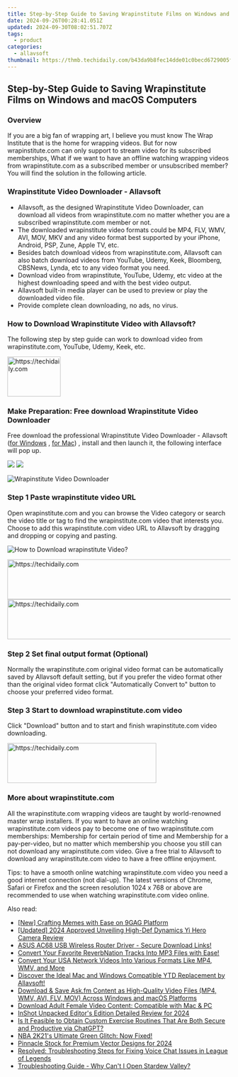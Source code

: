 ```yaml
---
title: Step-by-Step Guide to Saving Wrapinstitute Films on Windows and macOS Computers
date: 2024-09-26T00:28:41.051Z
updated: 2024-09-30T08:02:51.707Z
tags:
  - product
categories:
  - allavsoft
thumbnail: https://thmb.techidaily.com/b43da9b8fec14dde01c0becd6729005fd0db59f099a461c4a5b1f228776ffdea.jpg
---
```


## Step-by-Step Guide to Saving Wrapinstitute Films on Windows and macOS Computers

### Overview

If you are a big fan of wrapping art, I believe you must know The Wrap Institute that is the home for wrapping videos. But for now wrapinstitute.com can only support to stream video for its subscribed memberships, What if we want to have an offline watching wrapping videos from wrapinstitute.com as a subscribed member or unsubscribed member? You will find the solution in the following article.

### Wrapinstitute Video Downloader - Allavsoft

* Allavsoft, as the designed Wrapinstitute Video Downloader, can download all videos from wrapinstitute.com no matter whether you are a subscribed wrapinstitute.com member or not.
* The downloaded wrapinstitute video formats could be MP4, FLV, WMV, AVI, MOV, MKV and any video format best supported by your iPhone, Android, PSP, Zune, Apple TV, etc.
* Besides batch download videos from wrapinstitute.com, Allavsoft can also batch download videos from YouTube, Udemy, Keek, Bloomberg, CBSNews, Lynda, etc to any video format you need.
* Download video from wrapinstitute, YouTube, Udemy, etc video at the highest downloading speed and with the best video output.
* Allavsoft built-in media player can be used to preview or play the downloaded video file.
* Provide complete clean downloading, no ads, no virus.

### How to Download Wrapinstitute Video with Allavsoft?

The following step by step guide can work to download video from wrapinstitute.com, YouTube, Udemy, Keek, etc.

<!-- affiliate ads begin -->
<a href="https://aligracehair.sjv.io/c/5597632/2135408/19272" target="_top" id="2135408">
  <img src="//a.impactradius-go.com/display-ad/19272-2135408" border="0" alt="https://techidaily.com" width="120" height="90"/>
</a>
<img height="0" width="0" src="https://aligracehair.sjv.io/i/5597632/2135408/19272" style="position:absolute;visibility:hidden;" border="0" />
<!-- affiliate ads end -->

### Make Preparation: Free download Wrapinstitute Video Downloader

Free download the professional Wrapinstitute Video Downloader - Allavsoft ([for Windows](https://tools.techidaily.com/allavsoft/products/) , [for Mac](https://tools.techidaily.com/allavsoft/products/)) , install and then launch it, the following interface will pop up.

[![](https://www.allavsoft.com/how-to/../images/how-to/free-download-win.jpg)](https://tools.techidaily.com/allavsoft/products/) [![](https://www.allavsoft.com/how-to/../images/how-to/free-download-mac.jpg)](https://tools.techidaily.com/allavsoft/products/)

![Wrapinstitute Video Downloader](https://www.allavsoft.com/how-to/../images/allavsoft/screen-shot-600.jpg)

### Step 1 Paste wrapinstitute video URL

Open wrapinstitute.com and you can browse the Video category or search the video title or tag to find the wrapinstitute.com video that interests you. Choose to add this wrapinstitute.com video URL to Allavsoft by dragging and dropping or copying and pasting.

![How to Download wrapinstitute Video?](https://www.allavsoft.com/how-to/../images/how-to/download-rtmp-video/download-rtmp-video.jpg)

<!-- affiliate ads begin -->
<a href="https://aligracehair.sjv.io/c/5597632/2027195/19272" target="_top" id="2027195">
  <img src="//a.impactradius-go.com/display-ad/19272-2027195" border="0" alt="https://techidaily.com" width="728" height="90"/>
</a>
<img height="0" width="0" src="https://aligracehair.sjv.io/i/5597632/2027195/19272" style="position:absolute;visibility:hidden;" border="0" />
<!-- affiliate ads end -->

<!-- affiliate ads begin -->
<a href="https://ephamedtechinc.pxf.io/c/5597632/2137223/26400" target="_top" id="2137223">
  <img src="//a.impactradius-go.com/display-ad/26400-2137223" border="0" alt="https://techidaily.com" width="728" height="90"/>
</a>
<img height="0" width="0" src="https://ephamedtechinc.pxf.io/i/5597632/2137223/26400" style="position:absolute;visibility:hidden;" border="0" />
<!-- affiliate ads end -->

### Step 2 Set final output format (Optional)

Normally the wrapinstitute.com original video format can be automatically saved by Allavsoft default setting, but if you prefer the video format other than the original video format click "Automatically Convert to" button to choose your preferred video format.

### Step 3 Start to download wrapinstitute.com video

Click "Download" button and to start and finish wrapinstitute.com video downloading.

<!-- affiliate ads begin -->
<a href="https://aligracehair.sjv.io/c/5597632/2135358/19272" target="_top" id="2135358">
  <img src="//a.impactradius-go.com/display-ad/19272-2135358" border="0" alt="https://techidaily.com" width="336" height="90"/>
</a>
<img height="0" width="0" src="https://aligracehair.sjv.io/i/5597632/2135358/19272" style="position:absolute;visibility:hidden;" border="0" />
<!-- affiliate ads end -->

### More about wrapinstitute.com

All the wrapinstitute.com wrapping videos are taught by world-renowned master wrap installers. If you want to have an online watching wrapinstitute.com videos pay to become one of two wrapinstitute.com memberships: Membership for certain period of time and Membership for a pay-per-video, but no matter which membership you choose you still can not download any wrapinstitute.com video. Give a free trial to Allavsoft to download any wrapinstitute.com video to have a free offline enjoyment.

Tips: to have a smooth online watching wrapinstitute.com video you need a good internet connection (not dial-up). The latest versions of Chrome, Safari or Firefox and the screen resolution 1024 x 768 or above are recommended to use when watching wrapinstitute.com video online.

<ins class="adsbygoogle"
     style="display:block"
     data-ad-format="autorelaxed"
     data-ad-client="ca-pub-7571918770474297"
     data-ad-slot="1223367746"></ins>

<ins class="adsbygoogle"
     style="display:block"
     data-ad-client="ca-pub-7571918770474297"
     data-ad-slot="8358498916"
     data-ad-format="auto"
     data-full-width-responsive="true"></ins>

<span class="atpl-alsoreadstyle">Also read:</span>
<div><ul>
<li><a href="https://extra-tips.techidaily.com/new-crafting-memes-with-ease-on-9gag-platform/"><u>[New] Crafting Memes with Ease on 9GAG Platform</u></a></li>
<li><a href="https://fox-boxes.techidaily.com/updated-2024-approved-unveiling-high-def-dynamics-yi-hero-camera-review/"><u>[Updated] 2024 Approved Unveiling High-Def Dynamics Yi Hero Camera Review</u></a></li>
<li><a href="https://driver-download.techidaily.com/asus-ac68-usb-wireless-router-driver-secure-download-links/"><u>ASUS AC68 USB Wireless Router Driver - Secure Download Links!</u></a></li>
<li><a href="https://discover-deluxe.techidaily.com/convert-your-favorite-reverbnation-tracks-into-mp3-files-with-ease/"><u>Convert Your Favorite ReverbNation Tracks Into MP3 Files with Ease!</u></a></li>
<li><a href="https://discover-deluxe.techidaily.com/convert-your-usa-network-videos-into-various-formats-like-mp4-wmv-and-more/"><u>Convert Your USA Network Videos Into Various Formats Like MP4, WMV, and More</u></a></li>
<li><a href="https://discover-deluxe.techidaily.com/discover-the-ideal-mac-and-windows-compatible-ytd-replacement-by-allavsoft/"><u>Discover the Ideal Mac and Windows Compatible YTD Replacement by Allavsoft!</u></a></li>
<li><a href="https://discover-deluxe.techidaily.com/download-and-save-askfm-content-as-high-quality-video-files-mp4-wmv-avi-flv-mov-across-windows-and-macos-platforms/"><u>Download & Save Ask.fm Content as High-Quality Video Files (MP4, WMV, AVI, FLV, MOV) Across Windows and macOS Platforms</u></a></li>
<li><a href="https://discover-deluxe.techidaily.com/download-adult-female-video-content-compatible-with-mac-and-pc/"><u>Download Adult Female Video Content: Compatible with Mac & PC</u></a></li>
<li><a href="https://extra-skills.techidaily.com/inshot-unpacked-editors-edition-detailed-review-for-2024/"><u>InShot Unpacked Editor's Edition Detailed Review for 2024</u></a></li>
<li><a href="https://tech-hub.techidaily.com/is-it-feasible-to-obtain-custom-exercise-routines-that-are-both-secure-and-productive-via-chatgpt/"><u>Is It Feasible to Obtain Custom Exercise Routines That Are Both Secure and Productive via ChatGPT?</u></a></li>
<li><a href="https://win-howtos.techidaily.com/nba-2k21s-ultimate-green-glitch-now-fixed/"><u>NBA 2K21's Ultimate Green Glitch: Now Fixed!</u></a></li>
<li><a href="https://extra-support.techidaily.com/pinnacle-stock-for-premium-vector-designs-for-2024/"><u>Pinnacle Stock for Premium Vector Designs for 2024</u></a></li>
<li><a href="https://sound-issues.techidaily.com/resolved-troubleshooting-steps-for-fixing-voice-chat-issues-in-league-of-legends/"><u>Resolved: Troubleshooting Steps for Fixing Voice Chat Issues in League of Legends</u></a></li>
<li><a href="https://win-answers.techidaily.com/troubleshooting-guide-why-cant-i-open-stardew-valley/"><u>Troubleshooting Guide - Why Can't I Open Stardew Valley?</u></a></li>
</ul></div>

